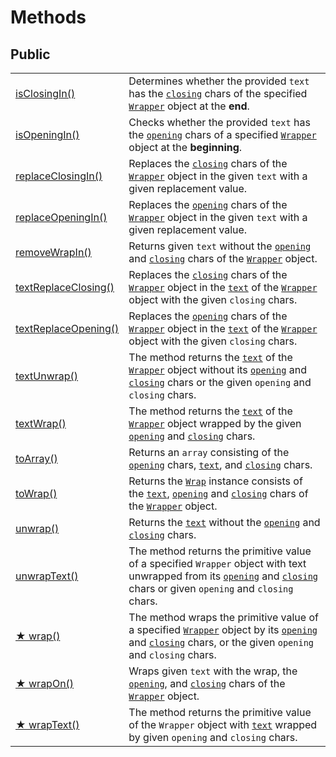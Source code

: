 # Methods

## Public

|                                               |                                                                                                                                                                                                                                                                                                               |
| --------------------------------------------- | ------------------------------------------------------------------------------------------------------------------------------------------------------------------------------------------------------------------------------------------------------------------------------------------------------------- |
| [isClosingIn()](isclosingin.md)               | Determines whether the provided `text` has the [`closing`](../../wrap/accessors/#wrap.prototype.closing) chars of the specified [`Wrapper`](../description.md) object at the **end**.                                                                                                                         |
| [isOpeningIn()](isopeningin.md)               | Checks whether the provided `text` has the [`opening`](../../wrap/accessors/#wrap.prototype.opening) chars of a specified [`Wrapper`](../description.md) object at the **beginning**.                                                                                                                         |
| [replaceClosingIn()](replaceclosingin.md)     | Replaces the [`closing`](../../wrap/accessors/#wrap.prototype.closing) chars of the [`Wrapper`](../description.md) object in the given `text` with a given replacement value.                                                                                                                                 |
| [replaceOpeningIn()](replaceopeningin.md)     | Replaces the [`opening`](../../wrap/accessors/#wrap.prototype.opening) chars of the [`Wrapper`](../description.md) object in the given `text` with a given replacement value.                                                                                                                                 |
| [removeWrapIn()](removewrapin.md)             | Returns given `text` without the [`opening`](../../wrap/accessors/#wrap.prototype.opening) and [`closing`](../../wrap/accessors/#wrap.prototype.closing) chars of the [`Wrapper`](../description.md) object.                                                                                                  |
| [textReplaceClosing()](textreplaceclosing.md) | Replaces the [`closing`](../../wrap/accessors/#wrap.prototype.closing) chars of the [`Wrapper`](../description.md) object in the [`text`](../../wrap/accessors/#wrap.prototype.text) of the [`Wrapper`](../description.md) object with the given `closing` chars.                                             |
| [textReplaceOpening()](textreplaceopening.md) | Replaces the [`opening`](../../wrap/accessors/#wrap.prototype.opening) chars of the [`Wrapper`](../description.md) object in the [`text`](../../wrap/accessors/#wrap.prototype.text) of the [`Wrapper`](../description.md) object with the given `closing` chars.                                             |
| [textUnwrap()](textunwrap.md)                 | The method returns the [`text`](../../wrap/accessors/#wrap.prototype.text) of the [`Wrapper`](../description.md) object without its [`opening`](../../wrap/accessors/#wrap.prototype.opening) and [`closing`](../../wrap/accessors/#wrap.prototype.closing) chars or the given `opening` and `closing` chars. |
| [textWrap()](textwrap.md)                     | The method returns the [`text`](../../wrap/accessors/#wrap.prototype.text) of the [`Wrapper`](../description.md) object wrapped by the given [`opening`](../../wrap/accessors/#wrap.prototype.opening) and [`closing`](../../wrap/accessors/#wrap.prototype.closing) chars.                                   |
| [toArray()](toarray.md)                       | Returns an `array` consisting of the [`opening`](../../wrap/accessors/#wrap.prototype.opening) chars, [`text`](../../wrap/accessors/#wrap.prototype.text), and [`closing`](../../wrap/accessors/#wrap.prototype.closing) chars.                                                                               |
| [toWrap()](towrap.md)                         | Returns the [`Wrap`](../../wrap/description.md) instance consists of the [`text`](../../wrap/accessors/#wrap.prototype.text), [`opening`](../../wrap/accessors/#wrap.prototype.opening) and [`closing`](../../wrap/accessors/#wrap.prototype.closing) chars of the [`Wrapper`](../description.md) object.     |
| [unwrap()](unwrap.md)                         | Returns the [`text`](../../wrap/accessors/#wrap.prototype.text) without the [`opening`](../../wrap/accessors/#wrap.prototype.opening) and [`closing`](../../wrap/accessors/#wrap.prototype.closing) chars.                                                                                                    |
| [unwrapText()](unwraptext.md)                 | The method returns the primitive value of a specified `Wrapper` object with text unwrapped from its [`opening`](../../wrap/accessors/#wrap.prototype.opening) and [`closing`](../../wrap/accessors/#wrap.prototype.closing) chars or given `opening` and `closing` chars.                                     |
| [★ wrap()](wrap.md)                           | The method wraps the primitive value of a specified [`Wrapper`](../description.md) object by its [`opening`](../../wrap/accessors/#wrap.prototype.opening) and [`closing`](../../wrap/accessors/#wrap.prototype.closing) chars, or the given `opening` and `closing` chars.                                   |
| [★ wrapOn()](wrapon.md)                       | Wraps given `text` with the wrap, the [`opening`](../../wrap/accessors/#wrap.prototype.opening), and [`closing`](../../wrap/accessors/#wrap.prototype.closing) chars of the [`Wrapper`](../description.md) object.                                                                                            |
| [★ wrapText()](wraptext.md)                   | The method returns the primitive value of the `Wrapper` object with [`text`](../../wrap/accessors/#wrap.prototype.text) wrapped by given `opening` and `closing` chars.                                                                                                                                       |
